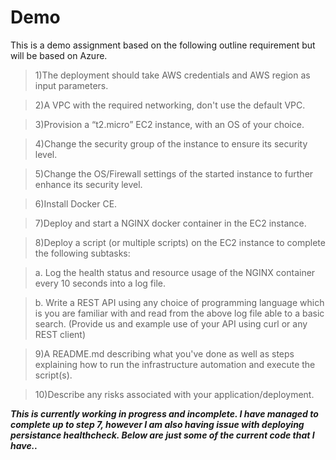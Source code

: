 # Demo
 This is a demo assignment based on the following outline requirement but will be based on Azure.  
 
> 1)The deployment should take AWS credentials and AWS region as input parameters.
 
> 2)A VPC with the required networking, don't use the default VPC.
 
> 3)Provision a “t2.micro” EC2 instance, with an OS of your choice. 
 
> 4)Change the security group of the instance to ensure its security level. 
 
> 5)Change the OS/Firewall settings of the started instance to further enhance its security level. 
 
> 6)Install Docker CE. 
 
> 7)Deploy and start a NGINX docker container in the EC2 instance. 
 
> 8)Deploy a script (or multiple scripts) on the EC2 instance to complete the following subtasks: 
 
>   a. Log the health status and resource usage of the NGINX container every 10 seconds into a log file. 
 
>   b. Write a REST API using any choice of programming language which is you are familiar with and read from the above log file able to a basic search. 
    (Provide us and example use of your API using curl or any REST client) 
 
> 9)A README.md describing what you've done as well as steps explaining how to run the infrastructure automation and execute the script(s). 
 
> 10)Describe any risks associated with your application/deployment.





***This is currently working _in progress and incomplete_. 
I have managed to complete up to step 7, however I am also having issue with deploying persistance healthcheck.
Below are just some of the current code that I have..***

